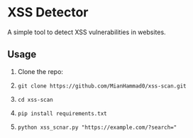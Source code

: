 # XSS Detector
A simple tool to detect XSS vulnerabilities in websites.

## Usage
1. Clone the repo:
  
2.   ```git clone https://github.com/MianHammad0/xss-scan.git```

3. ```cd xss-scan```

4. ```pip install requirements.txt```

5. ```python xss_scnar.py "https://example.com/?search=" ```



